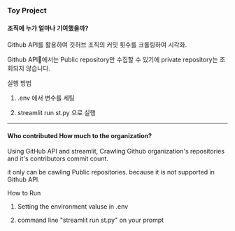 ### Toy Project

#### 조직에 누가 얼마나 기여했을까?

Github API를 활용하여 깃허브 조직의 커밋 횟수를 크롤링하여 시각화.

Github API에서는 Public repository만 수집할 수 있기에 private repository는 조회되지 않습니다.

실행 방법

1. .env 에서 변수를 세팅

2. streamlit run st.py 으로 실행

---

#### Who contributed How much to the organization?

Using GitHub API and streamlit, Crawling Github organization's repositories and it's contributors commit count.

it only can be cawling Public repositories. because it is not supported in Github API.

How to Run

1. Setting the environment valuse in .env

2. command line "streamlit run st.py" on your prompt
